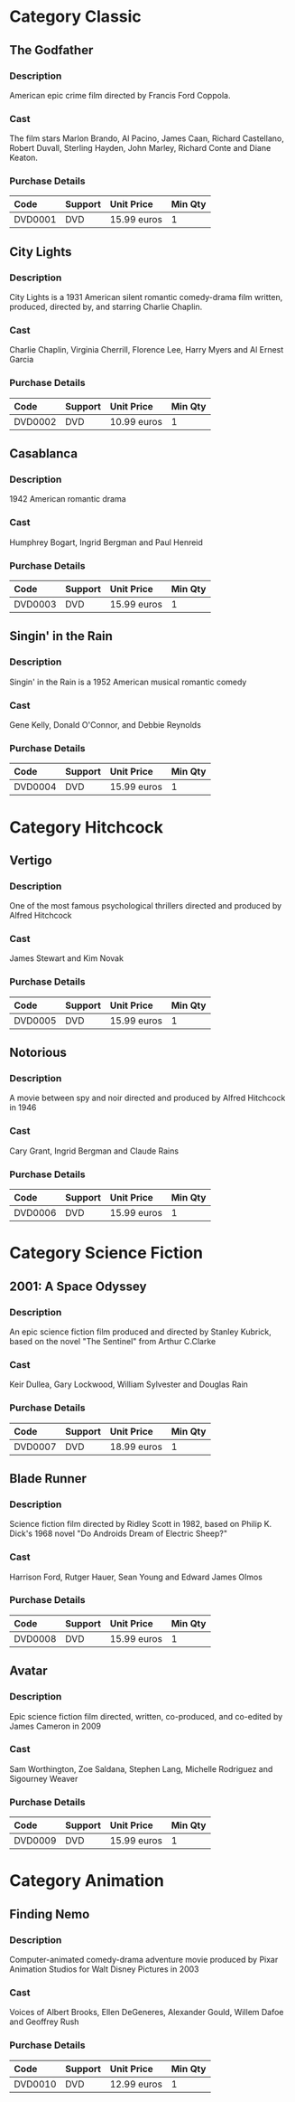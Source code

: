 # Category Classic

## The Godfather

### Description
American epic crime film directed by Francis Ford Coppola.

### Cast
The film stars Marlon Brando, Al Pacino, James Caan, Richard Castellano, Robert Duvall, Sterling Hayden, John Marley, Richard Conte and Diane Keaton.

### Purchase Details

| Code | Support | Unit Price | Min Qty |
|:----|:----|:----|:----|
| DVD0001| DVD| 15.99 euros| 1|

## City Lights

### Description
City Lights is a 1931 American silent romantic comedy-drama film written, produced, directed by, and starring Charlie Chaplin.

### Cast
Charlie Chaplin, Virginia Cherrill, Florence Lee, Harry Myers and Al Ernest Garcia

### Purchase Details

| Code | Support | Unit Price | Min Qty |
|:----|:----|:----|:----|
| DVD0002| DVD| 10.99 euros| 1|

## Casablanca

### Description
1942 American romantic drama

### Cast
Humphrey Bogart, Ingrid Bergman and Paul Henreid

### Purchase Details

| Code | Support | Unit Price | Min Qty |
|:----|:----|:----|:----|
| DVD0003| DVD| 15.99 euros| 1|

## Singin' in the Rain

### Description
Singin' in the Rain is a 1952 American musical romantic comedy

### Cast
Gene Kelly, Donald O'Connor, and Debbie Reynolds 

### Purchase Details

| Code | Support | Unit Price | Min Qty |
|:----|:----|:----|:----|
| DVD0004| DVD| 15.99 euros| 1|

# Category Hitchcock

## Vertigo

### Description
One of the most famous psychological thrillers directed and produced by Alfred Hitchcock

### Cast
James Stewart and Kim Novak

### Purchase Details

| Code | Support | Unit Price | Min Qty |
|:----|:----|:----|:----|
| DVD0005| DVD| 15.99 euros| 1|

## Notorious

### Description
A movie between spy and noir directed and produced by Alfred Hitchcock in 1946

### Cast
Cary Grant, Ingrid Bergman and Claude Rains 

### Purchase Details

| Code | Support | Unit Price | Min Qty |
|:----|:----|:----|:----|
| DVD0006| DVD| 15.99 euros| 1|

# Category Science Fiction

## 2001: A Space Odyssey

### Description
An epic science fiction film produced and directed by Stanley Kubrick, based on the novel "The Sentinel" from Arthur C.Clarke

### Cast
 Keir Dullea, Gary Lockwood, William Sylvester and Douglas Rain

### Purchase Details

| Code | Support | Unit Price | Min Qty |
|:----|:----|:----|:----|
| DVD0007| DVD| 18.99 euros| 1|

## Blade Runner

### Description
Science fiction film directed by Ridley Scott in 1982, based on Philip K. Dick's 1968 novel "Do Androids Dream of Electric Sheep?"

### Cast
Harrison Ford, Rutger Hauer, Sean Young and Edward James Olmos

### Purchase Details

| Code | Support | Unit Price | Min Qty |
|:----|:----|:----|:----|
| DVD0008| DVD| 15.99 euros| 1|

## Avatar

### Description
Epic science fiction film directed, written, co-produced, and co-edited by James Cameron in 2009

### Cast
Sam Worthington, Zoe Saldana, Stephen Lang, Michelle Rodriguez and Sigourney Weaver

### Purchase Details

| Code | Support | Unit Price | Min Qty |
|:----|:----|:----|:----|
| DVD0009| DVD| 15.99 euros| 1|

# Category Animation

## Finding Nemo

### Description
Computer-animated comedy-drama adventure movie produced by Pixar Animation Studios for Walt Disney Pictures in 2003

### Cast
Voices of Albert Brooks, Ellen DeGeneres, Alexander Gould, Willem Dafoe and Geoffrey Rush

### Purchase Details

| Code | Support | Unit Price | Min Qty |
|:----|:----|:----|:----|
| DVD0010| DVD| 12.99 euros| 1|

